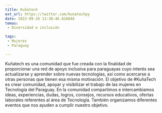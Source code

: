 ```yaml
---
title: Kuñatech
ext_url: https://twitter.com/kunatechpy
date: 2022-09-26 13:38:46.826846
temas:
 - Diversidad e inclusión

tags:
 - Mujeres
 - Paraguay

---
```


Kuñatech es una comunidad que fue creada con la finalidad de proporcionar una red de apoyo inclusiva para paraguayas cuyo interés sea actualizarse y aprender sobre nuevas tecnologías, así como acercarse a otras personas que tienen esa misma motivación. El objetivo de #KuñaTech es crear comunidad, apoyar y visibilizar el trabajo de las mujeres en Tecnología del Paraguay.
En la comunidad compartimos e intercambiamos ideas, experiencias, dudas, logros, consejos, recursos educativos, ofertas laborales referentes al área de Tecnología. También organizamos diferentes eventos que nos ayuden a cumplir nuestro objetivo.

    